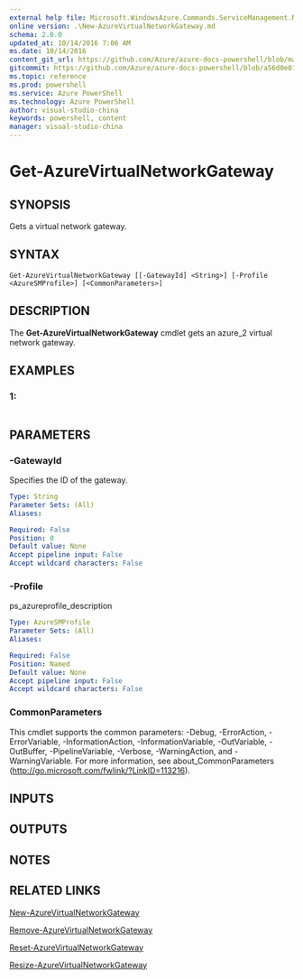 ```yaml
---
external help file: Microsoft.WindowsAzure.Commands.ServiceManagement.Network.dll-Help.xml
online version: .\New-AzureVirtualNetworkGateway.md
schema: 2.0.0
updated_at: 10/14/2016 7:06 AM
ms.date: 10/14/2016
content_git_url: https://github.com/Azure/azure-docs-powershell/blob/master/azureps-cmdlets-docs/ServiceManagement/Azure.Networking/v1.0/CmdletMDs/Get-AzureVirtualNetworkGateway.md
gitcommit: https://github.com/Azure/azure-docs-powershell/blob/a56d0e01e65c2c33aa2af13dd29addc94ead6e88/azureps-cmdlets-docs/ServiceManagement/Azure.Networking/v1.0/CmdletMDs/Get-AzureVirtualNetworkGateway.md
ms.topic: reference
ms.prod: powershell
ms.service: Azure PowerShell
ms.technology: Azure PowerShell
author: visual-studio-china
keywords: powershell, content
manager: visual-studio-china
---
```


# Get-AzureVirtualNetworkGateway

## SYNOPSIS
Gets a virtual network gateway.

## SYNTAX

```
Get-AzureVirtualNetworkGateway [[-GatewayId] <String>] [-Profile <AzureSMProfile>] [<CommonParameters>]
```

## DESCRIPTION
The **Get-AzureVirtualNetworkGateway** cmdlet gets an azure_2 virtual network gateway.

## EXAMPLES

### 1:
```

```

## PARAMETERS

### -GatewayId
Specifies the ID of the gateway.

```yaml
Type: String
Parameter Sets: (All)
Aliases: 

Required: False
Position: 0
Default value: None
Accept pipeline input: False
Accept wildcard characters: False
```

### -Profile
ps_azureprofile_description

```yaml
Type: AzureSMProfile
Parameter Sets: (All)
Aliases: 

Required: False
Position: Named
Default value: None
Accept pipeline input: False
Accept wildcard characters: False
```

### CommonParameters
This cmdlet supports the common parameters: -Debug, -ErrorAction, -ErrorVariable, -InformationAction, -InformationVariable, -OutVariable, -OutBuffer, -PipelineVariable, -Verbose, -WarningAction, and -WarningVariable. For more information, see about_CommonParameters (http://go.microsoft.com/fwlink/?LinkID=113216).

## INPUTS

## OUTPUTS

## NOTES

## RELATED LINKS

[New-AzureVirtualNetworkGateway](.\New-AzureVirtualNetworkGateway.md)

[Remove-AzureVirtualNetworkGateway](.\Remove-AzureVirtualNetworkGateway.md)

[Reset-AzureVirtualNetworkGateway](.\Reset-AzureVirtualNetworkGateway.md)

[Resize-AzureVirtualNetworkGateway](.\Resize-AzureVirtualNetworkGateway.md)

